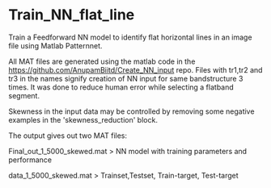 # Train_NN_flat_line
Train a Feedforward NN model to identify flat horizontal lines in an image file using Matlab Patternnet.

All MAT files are generated using the matlab code in the https://github.com/AnupamBiitd/Create_NN_input repo. 
Files with tr1,tr2 and tr3 in the names signify creation of NN input for same bandstructure 3 times. It was done to reduce human error while selecting a flatband segment. 

Skewness in the input data may be controlled by removing some negative examples in the 'skewness_reduction' block.

The output gives out two MAT files:

Final_out_1_5000_skewed.mat > NN model with training parameters and performance 

data_1_5000_skewed.mat > Trainset,Testset, Train-target, Test-target
